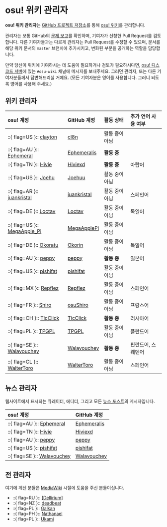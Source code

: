# osu! 위키 관리자

**osu! 위키 관리자**는 [GitHub 프로젝트 저장소](https://github.com/ppy/osu-wiki)를 통해 [osu! 위키](/wiki/osu!_wiki)를 관리합니다.

관리자는 보통 GitHub의 [문제 보고](https://github.com/ppy/osu-wiki/issues)를 확인하며, 기여자가 신청한 Pull Request를 검토합니다. 다른 기여자들과는 다르게 관리자는 Pull Request를 수정할 수 있으며, 문서를 해당 위키 문서의 `master` 브랜치에 추가시키고, 변화된 부분을 공개하는 역할을 담당합니다.

만약 당신이 위키에 기여하시는 데 도움이 필요하거나 검토가 필요하시다면, [osu! 디스코드 서버](/wiki/Community/osu!_Discord_server)에 있는 `#osu-wiki` 채널에 메시지를 보내주세요. 그러면 관리자, 또는 다른 기여자분들께서 답변해드리실 거예요. (모든 기여자분은 영어를 사용합니다. 그러니 되도록 영어를 사용해 주세요.)

## 위키 관리자

<!-- internal reference: https://github.com/orgs/ppy/teams/wiki/members -->

| osu! 계정 | GitHub 계정 | 활동 상태 | 추가 언어 사용 여부 |
| :-- | :-- | :-- | :-- |
| ::{ flag=US }:: [clayton](https://osu.ppy.sh/users/3666350) | [cl8n](https://github.com/cl8n) | 활동 중이 아님 |  |
| ::{ flag=AU }:: [Ephemeral](https://osu.ppy.sh/users/102335) | [Ephemeralis](https://github.com/Ephemeralis) | **활동 중** |  |
| ::{ flag=TN }:: [Hivie](https://osu.ppy.sh/users/14102976) | [Hiviexd](https://github.com/Hiviexd) | **활동 중** | 아랍어 |
| ::{ flag=US }:: [Joehu](https://osu.ppy.sh/users/8549835) | [Joehuu](https://github.com/Joehuu) | 활동 중이 아님 |  |
| ::{ flag=AR }:: [juankristal](https://osu.ppy.sh/users/443656) | [juankristal](https://github.com/juankristal) | 활동 중이 아님 | 스페인어 |
| ::{ flag=DE }:: [Loctav](https://osu.ppy.sh/users/71366) | [Loctav](https://github.com/Loctav) | 활동 중이 아님 | 독일어 |
| ::{ flag=US }:: [MegaApple_Pi](https://osu.ppy.sh/users/2148208) | [MegaApplePi](https://github.com/MegaApplePi) | 활동 중이 아님 |  |
| ::{ flag=DE }:: [Okoratu](https://osu.ppy.sh/users/1623405) | [Okorin](https://github.com/Okorin) | 활동 중이 아님 | 독일어 |
| ::{ flag=AU }:: [peppy](https://osu.ppy.sh/users/2) | [peppy](https://github.com/peppy) | **활동 중** | 일본어 |
| ::{ flag=US }:: [pishifat](https://osu.ppy.sh/users/3178418) | [pishifat](https://github.com/pishifat) | 활동 중이 아님 |  |
| ::{ flag=MX }:: [Repflez](https://osu.ppy.sh/users/201392) | [Repflez](https://github.com/Repflez) | 활동 중이 아님 | 스페인어 |
| ::{ flag=FR }:: [Shiro](https://osu.ppy.sh/users/113005) | [osuShiro](https://github.com/osuShiro) | 활동 중이 아님 | 프랑스어 |
| ::{ flag=CH }:: [TicClick](https://osu.ppy.sh/users/672931) | [TicClick](https://github.com/TicClick) | **활동 중** | 러시아어 |
| ::{ flag=PL }:: [TPGPL](https://osu.ppy.sh/users/3944705) | [TPGPL](https://github.com/TPGPL) | 활동 중이 아님 | 폴란드어 |
| ::{ flag=SE }:: [Walavouchey](https://osu.ppy.sh/users/5773079) | [Walavouchey](https://github.com/Walavouchey) | **활동 중** | 핀란드어, 스웨덴어 |
| ::{ flag=CL }:: [WalterToro](https://osu.ppy.sh/users/5281416) | [WalterToro](https://github.com/WalterToro) | 활동 중이 아님 | 스페인어 |

## 뉴스 관리자

웹사이트에서 표시되는 큐레이터, 에디터, 그리고 모든 [뉴스 포스트](https://osu.ppy.sh/home/news)의 게시자입니다.

| osu! 계정 | GitHub 계정 |
| :-- | :-- |
| ::{ flag=AU }:: [Ephemeral](https://osu.ppy.sh/users/102335) | [Ephemeralis](https://github.com/Ephemeralis) |
| ::{ flag=TN }:: [Hivie](https://osu.ppy.sh/users/14102976) | [Hiviexd](https://github.com/Hiviexd) |
| ::{ flag=AU }:: [peppy](https://osu.ppy.sh/users/2) | [peppy](https://github.com/peppy) |
| ::{ flag=US }:: [pishifat](https://osu.ppy.sh/users/3178418) | [pishifat](https://github.com/pishifat) |
| ::{ flag=SE }:: [Walavouchey](https://osu.ppy.sh/users/5773079) | [Walavouchey](https://github.com/Walavouchey) |

## 전 관리자

여기에 계신 분들은 [MediaWiki](/wiki/History_of_osu!/osu!_wiki) 시절에 도움을 주신 분들이십니다.

- ::{ flag=RU }:: [\[Dellirium\]](https://osu.ppy.sh/users/519032)
- ::{ flag=NZ }:: [deadbeat](https://osu.ppy.sh/users/128370)
- ::{ flag=PL }:: [Galkan](https://osu.ppy.sh/users/169570)
- ::{ flag=PH }:: [Nathanael](https://osu.ppy.sh/users/2295078)
- ::{ flag=PL }:: [Ukami](https://osu.ppy.sh/users/820865)
